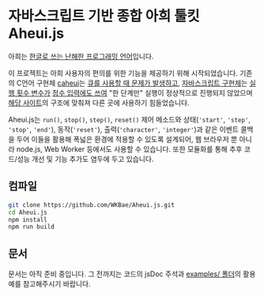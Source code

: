 자바스크립트 기반 종합 아희 툴킷 Aheui.js
=========================================

아희는 [한글로 쓰는 난해한 프로그래밍 언어][aheui]입니다.

이 프로젝트는 아희 사용자의 편의를 위한 기능을 제공하기 위해 시작되었습니다.
기존의 C언어 구현체 [caheui][caheui]는 [큐를 사용할 때 문제가 발생하고](https://www.acmicpc.net/board/view/2827#comment-7875), [자바스크립트 구현체][jsaheui]는 [실행 횟수 변수가](https://github.com/aheui/jsaheui/blob/gh-pages/jsaheui.js#L95) [정수 입력에도 쓰여](https://github.com/aheui/jsaheui/blob/gh-pages/jsaheui.js#L153) "한 단계만" 실행이 정상적으로 진행되지 않았으며 [해당 사이트][webaheui]의 구조에 맞춰져 다른 곳에 사용하기 힘들었습니다.

Aheui.js는 `run()`, `stop()`, `step()`, `reset()` 제어 메소드와 상태(`'start'`, `'step'`, `'stop'`, `'end'`), 동작(`'reset'`), 출력(`'character'`, `'integer'`)과 같은 이벤트 콜백을 두어 이들을 활용해 폭넓은 환경에 적용할 수 있도록 설계되어, 웹 브라우저 뿐 아니라 node.js, Web Worker 등에서도 사용할 수 있습니다. 또한 모듈화를 통해 추후 코드/성능 개선 및 기능 추가도 염두에 두고 있습니다.


컴파일
------

```bash
git clone https://github.com/WKBae/Aheui.js.git
cd Aheui.js
npm install
npm run build
```


문서
----

문서는 아직 준비 중입니다. 그 전까지는 코드의 jsDoc 주석과 [examples/ 폴더](https://github.com/WKBae/Aheui.js/tree/master/examples)의 활용 예를 참고해주시기 바랍니다.


[aheui]: https://aheui.github.io/
[caheui]: https://github.com/aheui/caheui
[jsaheui]: https://github.com/aheui/jsaheui
[webaheui]: http://puzzlet.org/doc/aheui/jsaheui_ko.html